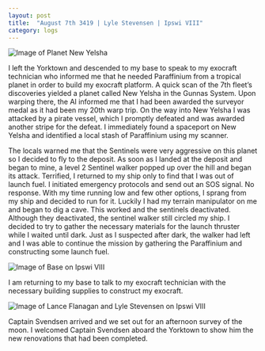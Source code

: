 ```yaml
---
layout: post
title:  "August 7th 3419 | Lyle Stevensen | Ipswi VIII"
category: logs
---
```


![Image of Planet New Yelsha](https://nms-seventh-fleet.github.io/images/stevensen_3419-08-07_001.jpg)

<p>I left the Yorktown and descended to my base to speak to my exocraft technician who informed me that he needed Paraffinium from a tropical planet in order to build my exocraft platform. A quick scan of the 7th fleet’s discoveries yielded a planet called New Yelsha in the Gunnas System. Upon warping there, the AI informed me that I had been awarded the surveyor medal as it had been my 20th warp trip. On the way into New Yelsha I was attacked by a pirate vessel, which I promptly defeated and was awarded another stripe for the defeat. I immediately found a spaceport on New Yelsha and identified a local stash of Paraffinium using my scanner.</p>

<p>The locals warned me that the Sentinels were very aggressive on this planet so I decided to fly to the deposit. As soon as I landed at the deposit and began to mine, a level 2 Sentinel walker popped up over the hill and began its attack. Terrified, I returned to my ship only to find that I was out of launch fuel. I initiated emergency protocols and send out an SOS signal. No response. With my time running low and few other options, I sprang from my ship and decided to run for it. Luckily I had my terrain manipulator on me and began to dig a cave. This worked and the sentinels deactivated. Although they deactivated, the sentinel walker still circled my ship. I decided to try to gather the necessary materials for the launch thruster while I waited until dark. Just as I suspected after dark, the walker had left and I was able to continue the mission by gathering the Paraffinium and constructing some launch fuel.</p>

![Image of Base on Ipswi VIII](https://nms-seventh-fleet.github.io/images/stevensen_3419-08-07_002.jpg)

<p>I am returning to my base to talk to my exocraft technician with the necessary building supplies to construct my exocraft. </p>

![Image of Lance Flanagan and Lyle Stevensen on Ipswi VIII](https://nms-seventh-fleet.github.io/images/stevensen_3419-08-07_003.jpg)

<p>Captain Svendsen arrived and we set out for an afternoon survey of the moon. I welcomed Captain Svendsen aboard the Yorktown to show him the new renovations that had been completed.</p>

<!--more-->



